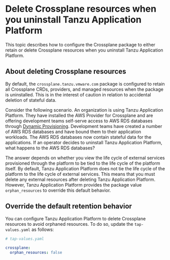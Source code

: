 # Delete Crossplane resources when you uninstall Tanzu Application Platform

This topic describes how to configure the Crossplane package to either retain or delete Crossplane
resources when you uninstall Tanzu Application Platform.

## <a id="about"></a>About deleting Crossplane resources

By default, the `crossplane.tanzu.vmware.com` package is configured to retain all Crossplane CRDs,
providers, and managed resources when the package is uninstalled.
This is in the interest of caution in relation to accidental deletion of stateful data.

Consider the following scenario. An organization is using Tanzu Application Platform.
They have installed the AWS Provider for Crossplane and are offering development teams self-serve
access to AWS RDS databases through
[Dynamic Provisioning](../../services-toolkit/how-to-guides/dynamic-provisioning-rds.hbs.md).
Development teams have created a number of AWS RDS databases and have bound them to their application
workloads. The AWS RDS databases now contain stateful data for the applications.
If an operator decides to uninstall Tanzu Application Platform, what happens to the AWS RDS databases?

The answer depends on whether you view the life cycle of external services provisioned through the
platform to be tied to the life cycle of the platform itself.
By default, Tanzu Application Platform does not tie the life cycle of the platform to the life cycle
of external services.
This means that you must delete any external resources after deleting Tanzu Application Platform.
However, Tanzu Application Platform provides the package value `orphan_resources` to override this
default behavior.

## <a id="override"></a>Override the default retention behavior

You can configure Tanzu Application Platform to delete Crossplane resources to avoid orphaned resources.
To do so, update the `tap-values.yaml` as follows:

```yaml
# tap-values.yaml

crossplane:
  orphan_resources: false
```
